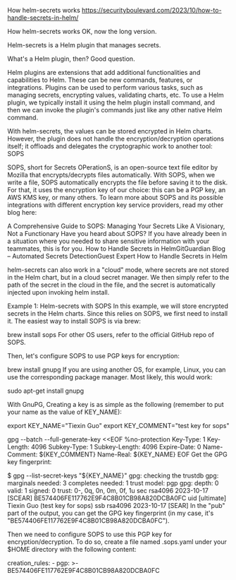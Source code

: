 How helm-secrets works
https://securityboulevard.com/2023/10/how-to-handle-secrets-in-helm/

How helm-secrets works
OK, now the long version.

Helm-secrets is a Helm plugin that manages secrets.

What's a Helm plugin, then? Good question.

Helm plugins are extensions that add additional functionalities and capabilities to Helm. These can be new commands, features, or integrations. Plugins can be used to perform various tasks, such as managing secrets, encrypting values, validating charts, etc. To use a Helm plugin, we typically install it using the helm plugin install command, and then we can invoke the plugin's commands just like any other native Helm command.

With helm-secrets, the values can be stored encrypted in Helm charts. However, the plugin does not handle the encryption/decryption operations itself; it offloads and delegates the cryptographic work to another tool: SOPS

SOPS, short for Secrets OPerationS, is an open-source text file editor by Mozilla that encrypts/decrypts files automatically. With SOPS, when we write a file, SOPS automatically encrypts the file before saving it to the disk. For that, it uses the encryption key of our choice: this can be a PGP key, an AWS KMS key, or many others. To learn more about SOPS and its possible integrations with different encryption key service providers, read my other blog here:

A Comprehensive Guide to SOPS: Managing Your Secrets Like A Visionary, Not a Functionary
Have you heard about SOPS? If you have already been in a situation where you needed to share sensitive information with your teammates, this is for you.
How to Handle Secrets in HelmGitGuardian Blog – Automated Secrets DetectionGuest Expert
How to Handle Secrets in Helm

helm-secrets can also work in a "cloud" mode, where secrets are not stored in the Helm chart, but in a cloud secret manager. We then simply refer to the path of the secret in the cloud in the file, and the secret is automatically injected upon invoking helm install.

Example 1: Helm-secrets with SOPS
In this example, we will store encrypted secrets in the Helm charts. Since this relies on SOPS, we first need to install it. The easiest way to install SOPS is via brew:

brew install sops
For other OS users, refer to the official GitHub repo of SOPS.

Then, let's configure SOPS to use PGP keys for encryption:

brew install gnupg
If you are using another OS, for example, Linux, you can use the corresponding package manager. Most likely, this would work:

sudo apt-get install gnupg

With GnuPG, Creating a key is as simple as the following (remember to put your name as the value of KEY_NAME):

export KEY_NAME="Tiexin Guo"
export KEY_COMMENT="test key for sops"

gpg --batch --full-generate-key <<EOF
%no-protection
Key-Type: 1
Key-Length: 4096
Subkey-Type: 1
Subkey-Length: 4096
Expire-Date: 0
Name-Comment: ${KEY_COMMENT}
Name-Real: ${KEY_NAME}
EOF
Get the GPG key fingerprint:

$ gpg --list-secret-keys "${KEY_NAME}"
gpg: checking the trustdb
gpg: marginals needed: 3  completes needed: 1  trust model: pgp
gpg: depth: 0  valid:   1  signed:   0  trust: 0-, 0q, 0n, 0m, 0f, 1u
sec   rsa4096 2023-10-17 [SCEAR]
      BE574406FE117762E9F4C8B01CB98A820DCBA0FC
uid           [ultimate] Tiexin Guo (test key for sops)
ssb   rsa4096 2023-10-17 [SEAR]
In the "pub" part of the output, you can get the GPG key fingerprint (in my case, it's "BE574406FE117762E9F4C8B01CB98A820DCBA0FC").

Then we need to configure SOPS to use this PGP key for encryption/decryption. To do so, create a file named .sops.yaml under your $HOME directory with the following content:

creation_rules:
    - pgp: >-
        BE574406FE117762E9F4C8B01CB98A820DCBA0FC